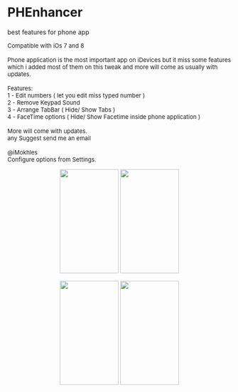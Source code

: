 # PHEnhancer
best features for phone app

<p style="font-size:small">
Compatible with iOs 7 and 8<br>
<br>
Phone application is the most important app on iDevices but it miss some features which i added most of them on this tweak and more will come as usually with updates.<br>
<br>
Features:<br>
1 - Edit numbers ( let you edit miss typed number )<br>
2 - Remove Keypad Sound<br>
3 - Arrange TabBar ( Hide/ Show Tabs )<br>
4 - FaceTime options ( Hide/ Show Facetime inside phone application )<br>
<br>
More will come with updates.<br>
any Suggest send me an email<br>
<br>
@iMokhles
<br>
Configure options from Settings.
</p>

<p>
<div style="text-align:center">
<img width="132" height="234" src="http://moreinfo.thebigboss.org/moreinfo/phenhancer1.jpg" />
<img width="132" height="234" src="http://moreinfo.thebigboss.org/moreinfo/phenhancer2.jpg" />
</div>
<p>
<div style="text-align:center">
<img width="132" height="234" src="http://moreinfo.thebigboss.org/moreinfo/phenhancer3.jpg" />
<img width="132" height="234" src="http://moreinfo.thebigboss.org/moreinfo/phenhancer4.jpg" />
</div>

<p>
